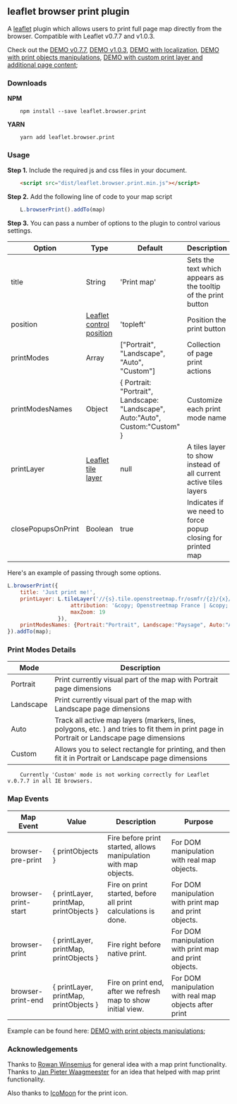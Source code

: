 ## leaflet browser print plugin

A [leaflet](http://www.leafletjs.com) plugin which allows users to print full page map directly from the browser. Compatible with Leaflet v0.7.7 and v1.0.3.

Check out the 
[DEMO v0.7.7](https://igor-vladyka.github.io/leaflet.browser.print/examples/v0.7.7.html), 
[DEMO v1.0.3](https://igor-vladyka.github.io/leaflet.browser.print/examples/v1.0.3.html),
[DEMO with localization](https://igor-vladyka.github.io/leaflet.browser.print/examples/localization_v1.0.3.html),
[DEMO with print objects manipulations](https://igor-vladyka.github.io/leaflet.browser.print/examples/manipulations_v1.0.3.html),
[DEMO with custom print layer and additional page content](https://igor-vladyka.github.io/leaflet.browser.print/);

### Downloads
**NPM**
````
	npm install --save leaflet.browser.print
````

**YARN**
````
	yarn add leaflet.browser.print
````

### Usage
**Step 1.** Include the required js and css files in your document.

```html
	<script src="dist/leaflet.browser.print.min.js"></script>
```

**Step 2.** Add the following line of code to your map script

``` js
	L.browserPrint().addTo(map)
```

**Step 3.**
You can pass a number of options to the plugin to control various settings.

| Option        | Type         | Default      | Description   |
| ------------- |--------------|--------------|---------------|
| title         | String       | 'Print map'  | Sets the text which appears as the tooltip of the print button |
| position      | [Leaflet control position](http://leafletjs.com/reference-0.7.7.html#control-position) | 'topleft' | Position the print button |
| printModes    | Array        | ["Portrait", "Landscape", "Auto", "Custom"] | Collection of page print actions |
| printModesNames | Object | { Portrait: "Portrait", Landscape: "Landscape", Auto:"Auto", Custom:"Custom" } | Customize each print mode name |
| printLayer    | [Leaflet tile layer](http://leafletjs.com/reference-0.7.7.html#tilelayer) | null | A tiles layer to show instead of all current active tiles layers |
| closePopupsOnPrint | Boolean | true | Indicates if we need to force popup closing for printed map |

Here's an example of passing through some options.
``` js
L.browserPrint({
	title: 'Just print me!',
	printLayer: L.tileLayer('//{s}.tile.openstreetmap.fr/osmfr/{z}/{x}/{y}.png', {
					attribution: '&copy; Openstreetmap France | &copy; <a href="http://www.openstreetmap.org/copyright">OpenStreetMap</a>',
					maxZoom: 19
				}),
	printModesNames: {Portrait:"Portrait", Landscape:"Paysage", Auto:"Auto", Custom:"Séléctionnez la zone"}
}).addTo(map);
```

### Print Modes Details

| Mode          | Description    |
| ------------- | -------------- |
| Portrait      | Print currently visual part of the map with Portrait page dimensions |
| Landscape     | Print currently visual part of the map with Landscape page dimensions |
| Auto          | Track all active map layers (markers, lines, polygons, etc. ) and tries to fit them in print page in Portrait or Landscape page dimensions |
| Custom        | Allows you to select rectangle for printing, and then fit it in Portrait or Landscape page dimensions |

````
	Currently 'Custom' mode is not working correctly for Leaflet v.0.7.7 in all IE browsers.
````

### Map Events

| Map Event           | Value           		 			   | Description 													 | Purpose |
| ------------------- | -------------------------------------- | --------------------------------------------------------------- | ------- |
| browser-pre-print   | { printObjects } 		 			   | Fire before print started, allows manipulation with map objects.| For DOM manipulation with real map objects. |
| browser-print-start | { printLayer, printMap, printObjects } | Fire on print started, before all print calculations is done.   | For DOM manipulation with print map and print objects. |
| browser-print       | { printLayer, printMap, printObjects } | Fire right before native print. 								 | For DOM manipulation with print map and print objects. |
| browser-print-end   | { printLayer, printMap, printObjects } | Fire on print end, after we refresh map to show initial view.   | For DOM manipulation with real map objects after print |

Example can be found here: [DEMO with print objects manipulations](https://igor-vladyka.github.io/leaflet.browser.print/examples/manipulations_v1.0.3.html);

### Acknowledgements
Thanks to [Rowan Winsemius](https://github.com/rowanwins/leaflet-easyPrint) for general idea with a map print functionality.
Thanks to [Jan Pieter Waagmeester](https://github.com/jieter/leaflet-clonelayer) for an idea that helped with map print functionality.

Also thanks to [IcoMoon](http://icomoon.io/) for the print icon.
